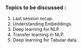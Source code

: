 
### Topics to be discussed : 
1. Last session recap.
2. Understanding Embeddings.
3. Deep learning for NLP.
4. Transfer learning in NLP.
5. Deep learning for Tabular data.